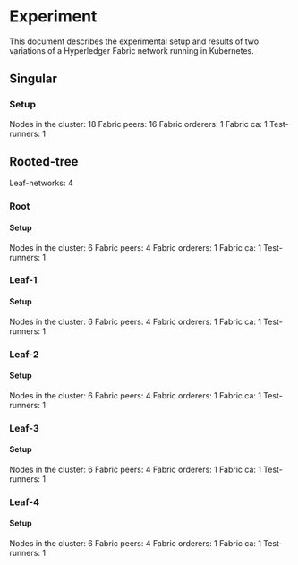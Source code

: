 # Experiment
This document describes the experimental setup and results of two variations of a Hyperledger Fabric network running in Kubernetes.

## Singular

### Setup
Nodes in the cluster:   18
Fabric peers:           16
Fabric orderers:        1
Fabric ca:              1
Test-runners:           1

## Rooted-tree
Leaf-networks:          4

### Root

#### Setup
Nodes in the cluster:   6
Fabric peers:           4
Fabric orderers:        1
Fabric ca:              1
Test-runners:           1

### Leaf-1

#### Setup
Nodes in the cluster:   6
Fabric peers:           4
Fabric orderers:        1
Fabric ca:              1
Test-runners:           1

### Leaf-2

#### Setup
Nodes in the cluster:   6
Fabric peers:           4
Fabric orderers:        1
Fabric ca:              1
Test-runners:           1

### Leaf-3

#### Setup
Nodes in the cluster:   6
Fabric peers:           4
Fabric orderers:        1
Fabric ca:              1
Test-runners:           1

### Leaf-4

#### Setup
Nodes in the cluster:   6
Fabric peers:           4
Fabric orderers:        1
Fabric ca:              1
Test-runners:           1